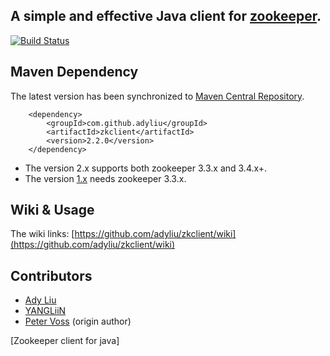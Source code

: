 
## A simple and effective Java client for [zookeeper](http://zookeeper.apache.org).

[![Build Status](https://travis-ci.org/adyliu/zkclient.png?branch=master)](https://travis-ci.org/adyliu/zkclient)


## Maven Dependency

The latest version has been synchronized to [Maven Central Repository](http://repo1.maven.org/maven2/com/github/adyliu/zkclient/).

        <dependency>
            <groupId>com.github.adyliu</groupId>
            <artifactId>zkclient</artifactId>
            <version>2.2.0</version>
        </dependency>


* The version 2.x supports both zookeeper 3.3.x and 3.4.x+.
* The version [1.x](http://repo1.maven.org/maven2/com/github/adyliu/zkclient/) needs zookeeper 3.3.x.

## Wiki & Usage

The wiki links: [https://github.com/adyliu/zkclient/wiki](https://github.com/adyliu/zkclient/wiki)

## Contributors

* [Ady Liu](https://github.com/adyliu)
* [YANGLiiN](https://github.com/yangl)
* [Peter Voss](https://github.com/sgroschupf/zkclient) (origin author)

[Zookeeper client for java]